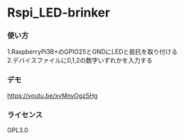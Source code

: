 # Rspi_LED-brinker

### 使い方
1.RaspberryPi3B+のGPIO25とGNDにLEDと抵抗を取り付ける<br>
2.デバイスファイルに0,1,2の数字いずれかを入力する

### デモ
https://youtu.be/xvMnvOgz5Hg

### ライセンス
GPL3.0
